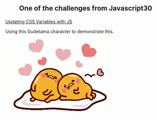 ## <p align="center">One of the challenges from Javascript30 </p>

[Updating CSS Variables with JS](https://javascript30.com/)

Using this Gudetama character to demonstrate this.
![gudetama](gudetama.gif)
